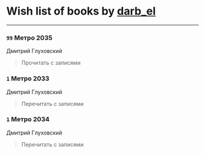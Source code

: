 # Wish list of books by [darb_el](http://vk.com/id184135339)
---

### `99` Метро 2035
Дмитрий Глуховский
> Прочитать с записями

### `1` Метро 2033
Дмитрий Глуховский
> Перечитать с записями

### `1` Метро 2034
Дмитрий Глуховский
> Перечитать с записями

